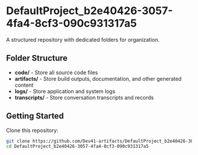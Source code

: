 # DefaultProject_b2e40426-3057-4fa4-8cf3-090c931317a5
A structured repository with dedicated folders for organization.

## Folder Structure

- **code/** - Store all source code files
- **artifacts/** - Store build outputs, documentation, and other generated content
- **logs/** - Store application and system logs
- **transcripts/** - Store conversation transcripts and records

## Getting Started

Clone this repository:
```bash
git clone https://github.com/Dev41-artifacts/DefaultProject_b2e40426-3057-4fa4-8cf3-090c931317a5
cd DefaultProject_b2e40426-3057-4fa4-8cf3-090c931317a5
```

